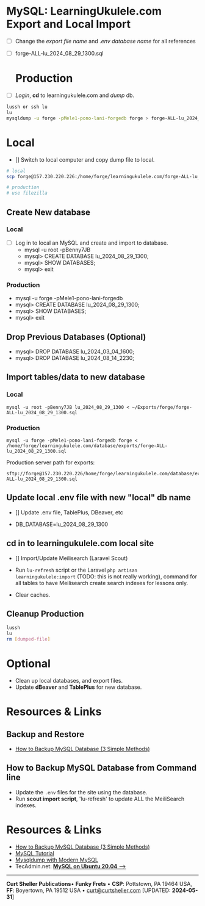 # MySQL: LearningUkulele.com Export and Local Import

- [ ] Change the *export file name* and .*env database name* for all references

- [ ] forge-ALL-lu_2024_08_29_1300.sql

  # Production

- [ ] *Login*, **cd** to learningukulele.com and *dump* db.

```sh
lussh or ssh lu
lu
mysqldump -u forge -pMele1-pono-lani-forgedb forge > forge-ALL-lu_2024_08_29_1300.sql
```

# Local

- [] Switch to local computer and copy dump file to local.

```sh
# local
scp forge@157.230.220.226:/home/forge/learningukulele.com/forge-ALL-lu_2024_08_29_1300.sql ~/Exports/forge

# production
# use filezilla
```

## Create New database

### Local

- [ ] Log in to local an MySQL and create and import to database.
  - mysql -u root -pBenny7JB
  - mysql> CREATE DATABASE lu_2024_08_29_1300;
  - mysql> SHOW DATABASES;
  - mysql> exit

### Production

- mysql -u forge -pMele1-pono-lani-forgedb
- mysql> CREATE DATABASE lu_2024_08_29_1300;
- mysql> SHOW DATABASES;
- mysql> exit

## Drop Previous Databases (Optional)

- mysql> DROP DATABASE lu_2024_03_04_1600;
- mysql> DROP DATABASE lu_2024_08_14_2230;

## Import tables/data to new database

### Local

```
mysql -u root -pBenny7JB lu_2024_08_29_1300 < ~/Exports/forge/forge-ALL-lu_2024_08_29_1300.sql
```

### Production

```
mysql -u forge -pMele1-pono-lani-forgedb forge < /home/forge/learningukulele.com/database/exports/forge-ALL-lu_2024_08_29_1300.sql
```

Production server path for exports:

```shell
sftp://forge@157.230.220.226/home/forge/learningukulele.com/database/exports/forge-ALL-lu_2024_08_29_1300.sql
```

## Update local .env file with new "local" db name

- [] Update .env file, TablePlus, DBeaver, etc

- DB_DATABASE=lu_2024_08_29_1300

## cd in to learningukulele.com local site

- [] Import/Update Meilisearch (Laravel Scout)

- Run `lu-refresh` script or the  Laravel `php artisan learningukulele:import` (TODO: this is not really working), command for all tables to have Meilisearch create search indexes for lessons only.

- Clear caches.

## Cleanup Production

```bash
lussh
lu
rm [dumped-file]
```

# Optional

- Clean up local databases, and export files.
- Update **dBeaver** and **TablePlus** for new database.

# Resources & Links

## Backup and Restore

- [How to Backup MySQL Database (3 Simple Methods)](https://serverguy.com/servers/how-to-backup-mysql-database/)

## How to Backup MySQL Database from Command line

- Update the `.env` files for the site using the database.
- Run <strong>scout import script</strong>, 'lu-refresh' to update ALL the MeiliSearch indexes.

# Resources & Links

- [How to Backup MySQL Database (3 Simple Methods)](https://serverguy.com/servers/how-to-backup-mysql-database/)
- [MySQL Tutorial](https://www.mysqltutorial.org/mysql-show-databases/)
- [Mysqldump with Modern MySQL](https://serversforhackers.com/c/mysqldump-with-modern-mysql)
- TecAdmin.net: [**MySQL on Ubuntu 20.04** -->](https://tecadmin.net/install-mysql-ubuntu-20-04/)

----

**Curt Sheller Publications**&bull; **Funky Frets** • **CSP**: Pottstown, PA 19464 USA, **FF**: Boyertown, PA 19512 USA • [curt@curtsheller.com](mailto:curt@curtsheller.com) [UPDATED: **2024-05-31**]

